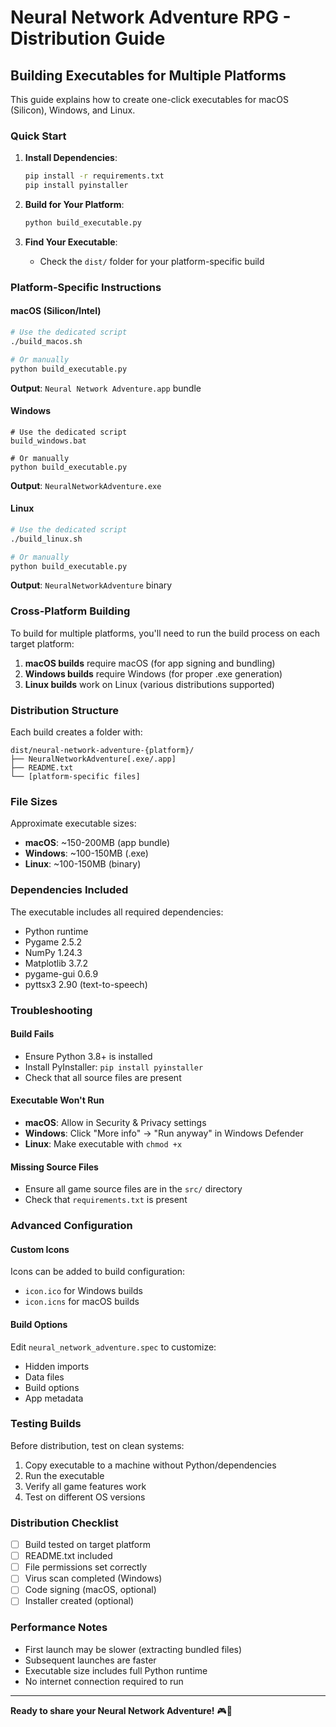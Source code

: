 # Neural Network Adventure RPG - Distribution Guide

## Building Executables for Multiple Platforms

This guide explains how to create one-click executables for macOS (Silicon), Windows, and Linux.

### Quick Start

1. **Install Dependencies**:
   ```bash
   pip install -r requirements.txt
   pip install pyinstaller
   ```

2. **Build for Your Platform**:
   ```bash
   python build_executable.py
   ```

3. **Find Your Executable**:
   - Check the `dist/` folder for your platform-specific build

### Platform-Specific Instructions

#### macOS (Silicon/Intel)
```bash
# Use the dedicated script
./build_macos.sh

# Or manually
python build_executable.py
```
**Output**: `Neural Network Adventure.app` bundle

#### Windows
```batch
# Use the dedicated script
build_windows.bat

# Or manually
python build_executable.py
```
**Output**: `NeuralNetworkAdventure.exe`

#### Linux
```bash
# Use the dedicated script
./build_linux.sh

# Or manually
python build_executable.py
```
**Output**: `NeuralNetworkAdventure` binary

### Cross-Platform Building

To build for multiple platforms, you'll need to run the build process on each target platform:

1. **macOS builds** require macOS (for app signing and bundling)
2. **Windows builds** require Windows (for proper .exe generation)
3. **Linux builds** work on Linux (various distributions supported)

### Distribution Structure

Each build creates a folder with:
```
dist/neural-network-adventure-{platform}/
├── NeuralNetworkAdventure[.exe/.app]
├── README.txt
└── [platform-specific files]
```

### File Sizes

Approximate executable sizes:
- **macOS**: ~150-200MB (app bundle)
- **Windows**: ~100-150MB (.exe)
- **Linux**: ~100-150MB (binary)

### Dependencies Included

The executable includes all required dependencies:
- Python runtime
- Pygame 2.5.2
- NumPy 1.24.3
- Matplotlib 3.7.2
- pygame-gui 0.6.9
- pyttsx3 2.90 (text-to-speech)

### Troubleshooting

#### Build Fails
- Ensure Python 3.8+ is installed
- Install PyInstaller: `pip install pyinstaller`
- Check that all source files are present

#### Executable Won't Run
- **macOS**: Allow in Security & Privacy settings
- **Windows**: Click "More info" → "Run anyway" in Windows Defender
- **Linux**: Make executable with `chmod +x`

#### Missing Source Files
- Ensure all game source files are in the `src/` directory
- Check that `requirements.txt` is present

### Advanced Configuration

#### Custom Icons
Icons can be added to build configuration:
- `icon.ico` for Windows builds
- `icon.icns` for macOS builds

#### Build Options
Edit `neural_network_adventure.spec` to customize:
- Hidden imports
- Data files
- Build options
- App metadata

### Testing Builds

Before distribution, test on clean systems:
1. Copy executable to a machine without Python/dependencies
2. Run the executable
3. Verify all game features work
4. Test on different OS versions

### Distribution Checklist

- [ ] Build tested on target platform
- [ ] README.txt included
- [ ] File permissions set correctly
- [ ] Virus scan completed (Windows)
- [ ] Code signing (macOS, optional)
- [ ] Installer created (optional)

### Performance Notes

- First launch may be slower (extracting bundled files)
- Subsequent launches are faster
- Executable size includes full Python runtime
- No internet connection required to run

---

**Ready to share your Neural Network Adventure!** 🎮🧠